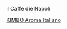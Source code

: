 il Caffè die Napoli

[KIMBO  Aroma Italiano](https://kimbo.it/products/macinato-aroma-italiano?srsltid=AfmBOoqVDMVIQJH9V4gP5LK6ORNaVsRCQi_Di9BfhrebQS54i957erp6)